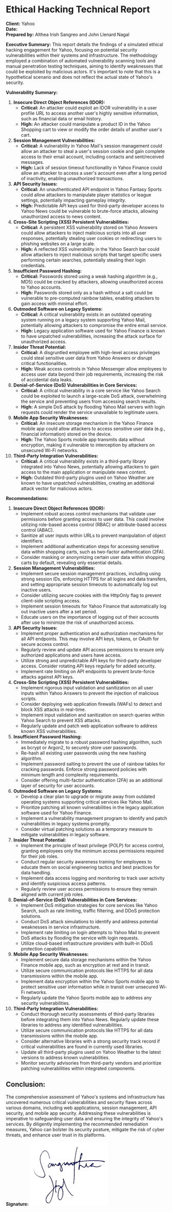 # Ethical Hacking Technical Report

**Client:** Yahoo  
**Date:**  
**Prepared by:** Althea Irish Sangreo and John Llenard Nagal

**Executive Summary:**
This report details the findings of a simulated ethical hacking engagement for Yahoo, focusing on potential security vulnerabilities within their systems and infrastructure. The methodology employed a combination of automated vulnerability scanning tools and manual penetration testing techniques, aiming to identify weaknesses that could be exploited by malicious actors. It's important to note that this is a hypothetical scenario and does not reflect the actual state of Yahoo's security.

**Vulnerability Summary:**
1. **Insecure Direct Object References (IDOR):**
   - **Critical:** An attacker could exploit an IDOR vulnerability in a user profile URL to access another user's highly sensitive information, such as financial data or email history.
   - **High:** An attacker could manipulate a product ID in the Yahoo Shopping cart to view or modify the order details of another user's cart.
2. **Session Management Vulnerabilities:**
   - **Critical:** A vulnerability in Yahoo Mail's session management could allow an attacker to steal a user's session cookie and gain complete access to their email account, including contacts and sent/received messages.
   - **High:** Lack of session timeout functionality in Yahoo Finance could allow an attacker to access a user's account even after a long period of inactivity, enabling unauthorized transactions.
3. **API Security Issues:**
   - **Critical:** An unauthenticated API endpoint in Yahoo Fantasy Sports could allow attackers to manipulate player statistics or league settings, potentially impacting gameplay integrity.
   - **High:** Predictable API keys used for third-party developer access to Yahoo News could be vulnerable to brute-force attacks, allowing unauthorized access to news content.
4. **Cross-Site Scripting (XSS) Persistent Vulnerabilities:**
   - **Critical:** A persistent XSS vulnerability stored on Yahoo Answers could allow attackers to inject malicious scripts into all user responses, potentially stealing user cookies or redirecting users to phishing websites on a large scale.
   - **High:** A reflected XSS vulnerability in the Yahoo Search bar could allow attackers to inject malicious scripts that target specific users performing certain searches, potentially stealing their login credentials.
5. **Insufficient Password Hashing:**
   - **Critical:** Passwords stored using a weak hashing algorithm (e.g., MD5) could be cracked by attackers, allowing unauthorized access to Yahoo accounts.
   - **High:** Passwords stored only as a hash without a salt could be vulnerable to pre-computed rainbow tables, enabling attackers to gain access with minimal effort.
6. **Outmoded Software on Legacy Systems:**
   - **Critical:** A critical vulnerability exists in an outdated operating system running on a legacy system supporting Yahoo Mail, potentially allowing attackers to compromise the entire email service.
   - **High:** Legacy application software used for Yahoo Finance is known to have unpatched vulnerabilities, increasing the attack surface for unauthorized access.
7. **Insider Threat Potential:**
   - **Critical:** A disgruntled employee with high-level access privileges could steal sensitive user data from Yahoo Answers or disrupt critical functionalities.
   - **High:** Weak access controls in Yahoo Messenger allow employees to access user data beyond their job requirements, increasing the risk of accidental data leaks.
8. **Denial-of-Service (DoS) Vulnerabilities in Core Services:**
   - **Critical:** A critical vulnerability in a core service like Yahoo Search could be exploited to launch a large-scale DoS attack, overwhelming the service and preventing users from accessing search results.
   - **High:** A simple DoS attack by flooding Yahoo Mail servers with login requests could render the service unavailable to legitimate users.
9. **Mobile App Security Weaknesses:**
   - **Critical:** An insecure storage mechanism in the Yahoo Finance mobile app could allow attackers to access sensitive user data (e.g., financial information) stored on the device.
   - **High:** The Yahoo Sports mobile app transmits data without encryption, making it vulnerable to interception by attackers on unsecured Wi-Fi networks.
10. **Third-Party Integration Vulnerabilities:**
    - **Critical:** A critical vulnerability exists in a third-party library integrated into Yahoo News, potentially allowing attackers to gain access to the main application or manipulate news content.
    - **High:** Outdated third-party plugins used on Yahoo Weather are known to have unpatched vulnerabilities, creating an additional attack vector for malicious actors.

**Recommendations:**
1. **Insecure Direct Object References (IDOR):**
   - Implement robust access control mechanisms that validate user permissions before granting access to user data. This could involve utilizing role-based access control (RBAC) or attribute-based access control (ABAC).
   - Sanitize all user inputs within URLs to prevent manipulation of object identifiers.
   - Implement additional authentication steps for accessing sensitive data within shopping carts, such as two-factor authentication (2FA).
   - Consider masking or anonymizing certain user data within shopping carts by default, revealing only essential details.
2. **Session Management Vulnerabilities:**
   - Implement secure session management practices, including using strong session IDs, enforcing HTTPS for all logins and data transfers, and setting appropriate session timeouts to automatically log out inactive users.
   - Consider utilizing secure cookies with the HttpOnly flag to prevent client-side scripting access.
   - Implement session timeouts for Yahoo Finance that automatically log out inactive users after a set period.
   - Educate users on the importance of logging out of their accounts after use to minimize the risk of unauthorized access.
3. **API Security Issues:**
   - Implement proper authentication and authorization mechanisms for all API endpoints. This may involve API keys, tokens, or OAuth for secure access control.
   - Regularly review and update API access permissions to ensure only authorized applications and users have access.
   - Utilize strong and unpredictable API keys for third-party developer access. Consider rotating API keys regularly for added security.
   - Implement rate limiting on API endpoints to prevent brute-force attacks against API keys.
4. **Cross-Site Scripting (XSS) Persistent Vulnerabilities:**
   - Implement rigorous input validation and sanitization on all user inputs within Yahoo Answers to prevent the injection of malicious scripts.
   - Consider deploying web application firewalls (WAFs) to detect and block XSS attacks in real-time.
   - Implement input validation and sanitization on search queries within Yahoo Search to prevent XSS attacks.
   - Regularly update and patch web application software to address known XSS vulnerabilities.
5. **Insufficient Password Hashing:**
   - Immediately migrate to a robust password hashing algorithm, such as bcrypt or Argon2, to securely store user passwords.
   - Re-hash all existing user passwords using the new hashing algorithm.
   - Implement password salting to prevent the use of rainbow tables for cracking passwords. Enforce strong password policies with minimum length and complexity requirements.
   - Consider offering multi-factor authentication (2FA) as an additional layer of security for user accounts.
6. **Outmoded Software on Legacy Systems:**
   - Develop a clear plan to upgrade or migrate away from outdated operating systems supporting critical services like Yahoo Mail.
   - Prioritize patching all known vulnerabilities in the legacy application software used for Yahoo Finance.
   - Implement a vulnerability management program to identify and patch vulnerabilities in legacy systems promptly.
   - Consider virtual patching solutions as a temporary measure to mitigate vulnerabilities in legacy software.
7. **Insider Threat Potential:**
   - Implement the principle of least privilege (POLP) for access control, granting employees only the minimum access permissions required for their job roles.
   - Conduct regular security awareness training for employees to educate them on social engineering tactics and best practices for data handling.
   - Implement data access logging and monitoring to track user activity and identify suspicious access patterns.
   - Regularly review user access permissions to ensure they remain aligned with current job roles.
8. **Denial-of-Service (DoS) Vulnerabilities in Core Services:**
   - Implement DoS mitigation strategies for core services like Yahoo Search, such as rate limiting, traffic filtering, and DDoS protection solutions.
   - Conduct DoS attack simulations to identify and address potential weaknesses in service infrastructure.
   - Implement rate limiting on login attempts to Yahoo Mail to prevent DoS attacks by flooding the service with login requests.
   - Utilize cloud-based infrastructure providers with built-in DDoS protection capabilities.
9. **Mobile App Security Weaknesses:**
   - Implement secure data storage mechanisms within the Yahoo Finance mobile app, such as encryption at rest and in transit.
   - Utilize secure communication protocols like HTTPS for all data transmissions within the mobile app.
   - Implement data encryption within the Yahoo Sports mobile app to protect sensitive user information while in transit over unsecured Wi-Fi networks.
   - Regularly update the Yahoo Sports mobile app to address any security vulnerabilities.
10. **Third-Party Integration Vulnerabilities:**
    - Conduct thorough security assessments of third-party libraries before integrating them into Yahoo News. Regularly update these libraries to address any identified vulnerabilities.
    - Utilize secure communication protocols like HTTPS for all data transmissions within the mobile app.
    - Consider alternative libraries with a strong security track record if critical vulnerabilities are found in currently used libraries.
    - Update all third-party plugins used on Yahoo Weather to the latest versions to address known vulnerabilities.
    - Monitor security advisories from third-party vendors and prioritize patching vulnerabilities within integrated components.


## Conclusion:
The comprehensive assessment of Yahoo's systems and infrastructure has uncovered numerous critical vulnerabilities and security flaws across various domains, including web applications, session management, API security, and mobile app security. Addressing these vulnerabilities is imperative to safeguarding user data and ensuring the integrity of Yahoo's services. By diligently implementing the recommended remediation measures, Yahoo can bolster its security posture, mitigate the risk of cyber threats, and enhance user trust in its platforms.


**Signature:** ![signature](signature.png)
